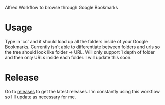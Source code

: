 Alfred Workflow to browse through Google Bookmarks

# Usage
Type in 'cc' and it should load up all the folders inside of your Google Bookmarks. Currently isn't able to differentiate between folders and urls so the tree should look like folder -> URL. Will only support 1 depth of folder and then only URLs inside each folder. I will update this soon.

# Release
Go to [releases](https://github.com/LittleRandom/alfred-google-bookmarks/releases) to get the latest releases.
I'm constantly using this workflow so I'll update as necessary for me.
